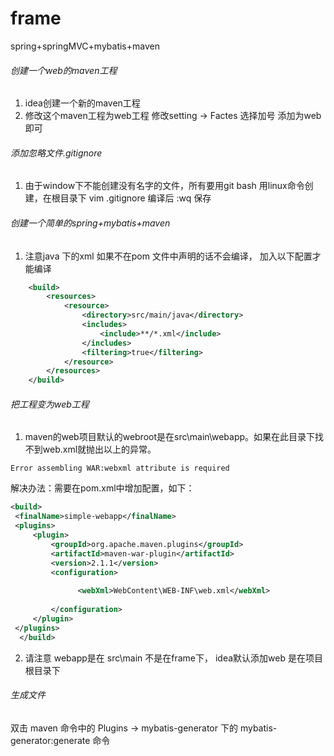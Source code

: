 # frame
spring+springMVC+mybatis+maven

###### 创建一个web的maven工程
1. idea创建一个新的maven工程
2. 修改这个maven工程为web工程  修改setting -> Factes 选择加号 添加为web 即可

###### 添加忽略文件.gitignore
1. 由于window下不能创建没有名字的文件，所有要用git bash 用linux命令创建，在根目录下 vim .gitignore 编译后 :wq 保存

###### 创建一个简单的spring+mybatis+maven
1. 注意java 下的xml 如果不在pom 文件中声明的话不会编译， 加入以下配置才能编译
```xml
    <build>
        <resources>
            <resource>
                <directory>src/main/java</directory>
                <includes>
                    <include>**/*.xml</include>
                </includes>
                <filtering>true</filtering>
            </resource>
        </resources>
    </build>
```

###### 把工程变为web工程
 1. maven的web项目默认的webroot是在src\main\webapp。如果在此目录下找不到web.xml就抛出以上的异常。
 ```
 Error assembling WAR:webxml attribute is required
 ```
 解决办法：需要在pom.xml中增加<webResources>配置，如下：
```xml
<build>    
 <finalName>simple-webapp</finalName>    
 <plugins>    
     <plugin>    
         <groupId>org.apache.maven.plugins</groupId>    
         <artifactId>maven-war-plugin</artifactId>    
         <version>2.1.1</version>    
         <configuration>    
     
               <webXml>WebContent\WEB-INF\web.xml</webXml>            
     
         </configuration>    
     </plugin>    
 </plugins>    
  </build>   
```

2. 请注意 webapp是在 src\main  不是在frame下， idea默认添加web 是在项目根目录下
  
 
 
 ###### 生成文件   
 双击 maven 命令中的  Plugins -> mybatis-generator 下的 mybatis-generator:generate 命令